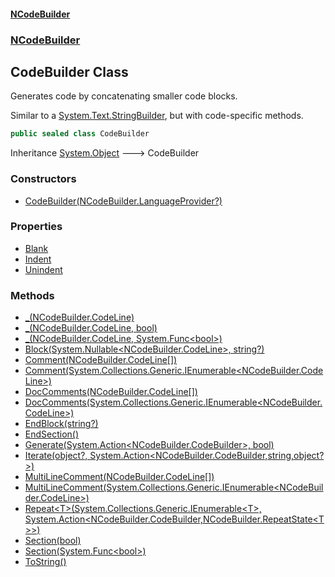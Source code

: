 #### [NCodeBuilder](./index.md 'index')
### [NCodeBuilder](./NCodeBuilder.md 'NCodeBuilder')
## CodeBuilder Class
Generates code by concatenating smaller code blocks.  





Similar to a [System.Text.StringBuilder](https://docs.microsoft.com/en-us/dotnet/api/System.Text.StringBuilder 'System.Text.StringBuilder'), but with code-specific methods.  
```csharp
public sealed class CodeBuilder
```
Inheritance [System.Object](https://docs.microsoft.com/en-us/dotnet/api/System.Object 'System.Object') &#129106; CodeBuilder  
### Constructors
- [CodeBuilder(NCodeBuilder.LanguageProvider?)](./NCodeBuilder-CodeBuilder-CodeBuilder(NCodeBuilder-LanguageProvider-).md 'NCodeBuilder.CodeBuilder.CodeBuilder(NCodeBuilder.LanguageProvider?)')
### Properties
- [Blank](./NCodeBuilder-CodeBuilder-Blank.md 'NCodeBuilder.CodeBuilder.Blank')
- [Indent](./NCodeBuilder-CodeBuilder-Indent.md 'NCodeBuilder.CodeBuilder.Indent')
- [Unindent](./NCodeBuilder-CodeBuilder-Unindent.md 'NCodeBuilder.CodeBuilder.Unindent')
### Methods
- [_(NCodeBuilder.CodeLine)](./NCodeBuilder-CodeBuilder-_(NCodeBuilder-CodeLine).md 'NCodeBuilder.CodeBuilder._(NCodeBuilder.CodeLine)')
- [_(NCodeBuilder.CodeLine, bool)](./NCodeBuilder-CodeBuilder-_(NCodeBuilder-CodeLine_bool).md 'NCodeBuilder.CodeBuilder._(NCodeBuilder.CodeLine, bool)')
- [_(NCodeBuilder.CodeLine, System.Func&lt;bool&gt;)](./NCodeBuilder-CodeBuilder-_(NCodeBuilder-CodeLine_System-Func-bool-).md 'NCodeBuilder.CodeBuilder._(NCodeBuilder.CodeLine, System.Func&lt;bool&gt;)')
- [Block(System.Nullable&lt;NCodeBuilder.CodeLine&gt;, string?)](./NCodeBuilder-CodeBuilder-Block(System-Nullable-NCodeBuilder-CodeLine-_string-).md 'NCodeBuilder.CodeBuilder.Block(System.Nullable&lt;NCodeBuilder.CodeLine&gt;, string?)')
- [Comment(NCodeBuilder.CodeLine[])](./NCodeBuilder-CodeBuilder-Comment(NCodeBuilder-CodeLine--).md 'NCodeBuilder.CodeBuilder.Comment(NCodeBuilder.CodeLine[])')
- [Comment(System.Collections.Generic.IEnumerable&lt;NCodeBuilder.CodeLine&gt;)](./NCodeBuilder-CodeBuilder-Comment(System-Collections-Generic-IEnumerable-NCodeBuilder-CodeLine-).md 'NCodeBuilder.CodeBuilder.Comment(System.Collections.Generic.IEnumerable&lt;NCodeBuilder.CodeLine&gt;)')
- [DocComments(NCodeBuilder.CodeLine[])](./NCodeBuilder-CodeBuilder-DocComments(NCodeBuilder-CodeLine--).md 'NCodeBuilder.CodeBuilder.DocComments(NCodeBuilder.CodeLine[])')
- [DocComments(System.Collections.Generic.IEnumerable&lt;NCodeBuilder.CodeLine&gt;)](./NCodeBuilder-CodeBuilder-DocComments(System-Collections-Generic-IEnumerable-NCodeBuilder-CodeLine-).md 'NCodeBuilder.CodeBuilder.DocComments(System.Collections.Generic.IEnumerable&lt;NCodeBuilder.CodeLine&gt;)')
- [EndBlock(string?)](./NCodeBuilder-CodeBuilder-EndBlock(string-).md 'NCodeBuilder.CodeBuilder.EndBlock(string?)')
- [EndSection()](./NCodeBuilder-CodeBuilder-EndSection().md 'NCodeBuilder.CodeBuilder.EndSection()')
- [Generate(System.Action&lt;NCodeBuilder.CodeBuilder&gt;, bool)](./NCodeBuilder-CodeBuilder-Generate(System-Action-NCodeBuilder-CodeBuilder-_bool).md 'NCodeBuilder.CodeBuilder.Generate(System.Action&lt;NCodeBuilder.CodeBuilder&gt;, bool)')
- [Iterate(object?, System.Action&lt;NCodeBuilder.CodeBuilder,string,object?&gt;)](./NCodeBuilder-CodeBuilder-Iterate(object-_System-Action-NCodeBuilder-CodeBuilder_string_object--).md 'NCodeBuilder.CodeBuilder.Iterate(object?, System.Action&lt;NCodeBuilder.CodeBuilder,string,object?&gt;)')
- [MultiLineComment(NCodeBuilder.CodeLine[])](./NCodeBuilder-CodeBuilder-MultiLineComment(NCodeBuilder-CodeLine--).md 'NCodeBuilder.CodeBuilder.MultiLineComment(NCodeBuilder.CodeLine[])')
- [MultiLineComment(System.Collections.Generic.IEnumerable&lt;NCodeBuilder.CodeLine&gt;)](./NCodeBuilder-CodeBuilder-MultiLineComment(System-Collections-Generic-IEnumerable-NCodeBuilder-CodeLine-).md 'NCodeBuilder.CodeBuilder.MultiLineComment(System.Collections.Generic.IEnumerable&lt;NCodeBuilder.CodeLine&gt;)')
- [Repeat&lt;T&gt;(System.Collections.Generic.IEnumerable&lt;T&gt;, System.Action&lt;NCodeBuilder.CodeBuilder,NCodeBuilder.RepeatState&lt;T&gt;&gt;)](./NCodeBuilder-CodeBuilder-Repeat-T-(System-Collections-Generic-IEnumerable-T-_System-Action-NCodeBuilder-CodeBuilder_NCodeBuilder-RepeatState-T--).md 'NCodeBuilder.CodeBuilder.Repeat&lt;T&gt;(System.Collections.Generic.IEnumerable&lt;T&gt;, System.Action&lt;NCodeBuilder.CodeBuilder,NCodeBuilder.RepeatState&lt;T&gt;&gt;)')
- [Section(bool)](./NCodeBuilder-CodeBuilder-Section(bool).md 'NCodeBuilder.CodeBuilder.Section(bool)')
- [Section(System.Func&lt;bool&gt;)](./NCodeBuilder-CodeBuilder-Section(System-Func-bool-).md 'NCodeBuilder.CodeBuilder.Section(System.Func&lt;bool&gt;)')
- [ToString()](./NCodeBuilder-CodeBuilder-ToString().md 'NCodeBuilder.CodeBuilder.ToString()')
